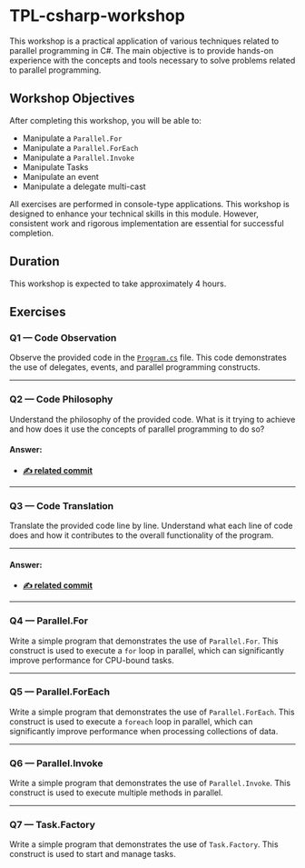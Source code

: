 ﻿# TPL-csharp-workshop

This workshop is a practical application of various techniques related to parallel programming in C#. The main objective is to provide hands-on experience with the concepts and tools necessary to solve problems related to parallel programming.

## Workshop Objectives

After completing this workshop, you will be able to:

- Manipulate a `Parallel.For`
- Manipulate a `Parallel.ForEach`
- Manipulate a `Parallel.Invoke`
- Manipulate Tasks
- Manipulate an event
- Manipulate a delegate multi-cast

All exercises are performed in console-type applications. This workshop is designed to enhance your technical skills in this module. However, consistent work and rigorous implementation are essential for successful completion.

## Duration

This workshop is expected to take approximately 4 hours.

## Exercises

### Q1 — Code Observation

Observe the provided code in the [`Program.cs`](https://github.com/sikatikenmogne/TPL-csharp-workshop/commit/ba841952320025a2d565df6f4146fbba2fb42fdd?diff=unified&w=0#diff-0b69b473fe937040615d69f606751f61ddbc2e3a1849360ff2456c22afe88c0b) file. This code demonstrates the use of delegates, events, and parallel programming constructs.

---

### Q2 — Code Philosophy

Understand the philosophy of the provided code. What is it trying to achieve and how does it use the concepts of parallel programming to do so?

#### Answer:
- **[✍️ related commit](https://github.com/sikatikenmogne/TPL-csharp-workshop/tree/2-code-philosophy?tab=readme-ov-file#answer)**

---

### Q3 — Code Translation

Translate the provided code line by line. Understand what each line of code does and how it contributes to the overall functionality of the program.

---

#### Answer:
- **[✍️ related commit](https://github.com/sikatikenmogne/TPL-csharp-workshop/commit/745385944a1d6d6db7a35e16835cb0e7833d73d1?diff=unified&w=1)**

---

### Q4 — Parallel.For

Write a simple program that demonstrates the use of `Parallel.For`. This construct is used to execute a `for` loop in parallel, which can significantly improve performance for CPU-bound tasks.

---

### Q5 — Parallel.ForEach

Write a simple program that demonstrates the use of `Parallel.ForEach`. This construct is used to execute a `foreach` loop in parallel, which can significantly improve performance when processing collections of data.

---

### Q6 — Parallel.Invoke

Write a simple program that demonstrates the use of `Parallel.Invoke`. This construct is used to execute multiple methods in parallel.

---

### Q7 — Task.Factory

Write a simple program that demonstrates the use of `Task.Factory`. This construct is used to start and manage tasks.